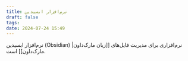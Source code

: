 ```yaml
---
title: نرم‌افزار ابسیدین
draft: false
tags: 
date: 2024-07-24 15:49
---
```

نرم‌افزار ابسیدین (Obsidian) نرم‌افزاری برای مدیریت فایل‌های [[زبان مارک‌داون|مارک‌داون]] است.